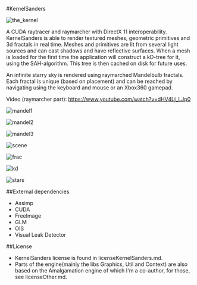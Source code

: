 #KernelSanders

![the_kernel](http://25.media.tumblr.com/tumblr_lab6dibWmY1qa95zho1_500.gif)

A CUDA raytracer and raymarcher with DirectX 11 interoperability.
KernelSanders is able to render textured meshes, geometric primitives and 3d fractals in
real time. Meshes and primitives are lit from several light sources and can cast shadows and have reflective surfaces.
When a mesh is loaded for the first time the application will construct a kD-tree for
it, using the SAH-algorithm. This tree is then cached on disk for future uses.

An infinite starry sky is rendered using raymarched Mandelbulb fractals. Each fractal
is unique (based on placement) and can be reached by navigating using the keyboard and mouse or an Xbox360 gamepad.

Video (raymarcher part): https://www.youtube.com/watch?v=dHV4Lj_LJp0 

![mandel1](https://dl.dropboxusercontent.com/u/2014021/raytracer/raytracer-report/img/mandel1.png)

![mandel2](https://dl.dropboxusercontent.com/u/2014021/raytracer/raytracer-report/img/mandel2.png)

![mandel3](https://dl.dropboxusercontent.com/u/2014021/raytracer/raytracer-report/img/mandel3.png)

![scene](https://dl.dropboxusercontent.com/u/2014021/raytracer/raytracer-report/img/scene.png)

![frac](https://dl.dropboxusercontent.com/u/2014021/raytracer/raytracer-report/img/frac4.png)

![kd](https://dl.dropboxusercontent.com/u/2014021/raytracer/raytracer-report/img/hi_kd.png)

![stars](https://dl.dropboxusercontent.com/u/2014021/raytracer/raytracer-report/img/starfield.png)


##External dependencies
- Assimp
- CUDA
- FreeImage
- GLM
- OIS
- Visual Leak Detector

##License
- KernelSanders license is found in licenseKernelSanders.md.
- Parts of the engine(mainly the libs Graphics, Util and Context) are also based on the Amalgamation engine of which I'm a co-author, for those, see licenseOther.md.


